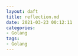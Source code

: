 ```yaml
---
layout: daft
title: reflection.md
date: 2021-03-23 00:12:11
categories:
- Golang
tags: 
- Golang
---
```

